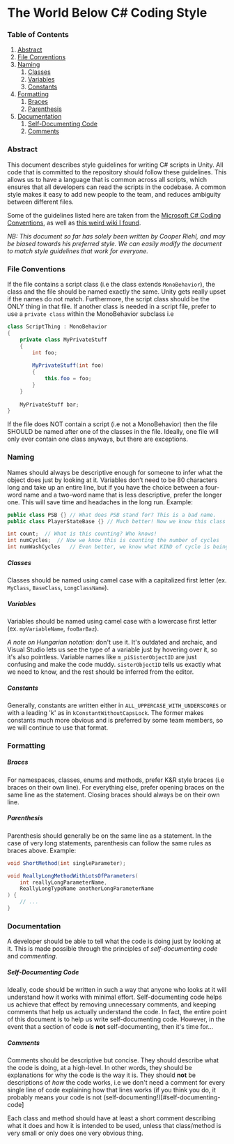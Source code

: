 # The World Below C# Coding Style

### Table of Contents

1. [Abstract](#abstract)
2. [File Conventions](#file-conventions)
3. [Naming](#naming)
	1. [Classes](#classes)
	2. [Variables](#variables)
	3. [Constants](#constants)
4. [Formatting](#formatting)
	1. [Braces](#braces)
	2. [Parenthesis](#parenthesis)
5. [Documentation](#documentation)
	1. [Self-Documenting Code](#self-documenting-code)
	2. [Comments](#comments)

### Abstract

This document describes style guidelines for writing C# scripts in Unity. All code that is committed to the repository should follow these guidelines. This allows us to have a language that is common across all scripts, which ensures that all developers can read the scripts in the codebase. A common style makes it easy to add new people to the team, and reduces ambiguity between different files.

Some of the guidelines listed here are taken from the [Microsoft C# Coding Conventions](https://msdn.microsoft.com/en-us/library/ff926074.aspx), as well as [this weird wiki I found](http://c2.com/cgi/wiki?SelfDocumentingCode).

*NB: This document so far has solely been written by Cooper Riehl, and may be biased towards his preferred style. We can easily modify the document to match style guidelines that work for everyone.*

### File Conventions

If the file contains a script class (i.e the class extends `MonoBehavior`), the class and the file should be named exactly the same. Unity gets really upset if the names do not match. Furthermore, the script class should be the ONLY thing in that file. If another class is needed in a script file, prefer to use a `private class` within the MonoBehavior subclass i.e

```C#
class ScriptThing : MonoBehavior
{
	private class MyPrivateStuff
	{
		int foo;
		
		MyPrivateStuff(int foo)
		{
			this.foo = foo;
		}
	}
	
	MyPrivateStuff bar;
}
```

If the file does NOT contain a script (i.e not a MonoBehavior) then the file SHOULD be named after one of the classes in the file. Ideally, one file will only ever contain one class anyways, but there are exceptions.

### Naming

Names should always be descriptive enough for someone to infer what the object does just by looking at it. Variables don’t need to be 80 characters long and take up an entire line, but if you have the choice between a four-word name and a two-word name that is less descriptive, prefer the longer one. This will save time and headaches in the long run. Example:

```C#
public class PSB {} // What does PSB stand for? This is a bad name.
public class PlayerStateBase {} // Much better! Now we know this class is the base class for all player states.

int count;	// What is this counting? Who knows!
int numCycles;	// Now we know this is counting the number of cycles
int numWashCycles	// Even better, we know what KIND of cycle is being counted.
```

##### Classes

Classes should be named using camel case with a capitalized first letter (ex. `MyClass`, `BaseClass`, `LongClassName`).

##### Variables

Variables should be named using camel case with a lowercase first letter (ex. `myVariableName`, `fooBarBaz`).

*A note on Hungarian notation:* don't use it. It's outdated and archaic, and Visual Studio lets us see the type of a variable just by hovering over it, so it's also pointless. Variable names like `m_piSisterObjectID` are just confusing and make the code muddy. `sisterObjectID` tells us exactly what we need to know, and the rest should be inferred from the editor.

##### Constants

Generally, constants are written either in `ALL_UPPERCASE_WITH_UNDERSCORES` or with a leading 'k' as in `kConstantWithoutCapsLock`. The former makes constants much more obvious and is preferred by some team members, so we will continue to use that format.

### Formatting

##### Braces

For namespaces, classes, enums and methods, prefer K&R style braces (i.e braces on their own line). For everything else, prefer opening braces on the same line as the statement. Closing braces should always be on their own line.

##### Parenthesis

Parenthesis should generally be on the same line as a statement. In the case of very long statements, parenthesis can follow the same rules as braces above. Example:

```C#
void ShortMethod(int singleParameter);

void ReallyLongMethodWithLotsOfParameters(
	int reallyLongParameterName,
	ReallyLongTypeName anotherLongParameterName
) {
	// ...
}
```

### Documentation

A developer should be able to tell what the code is doing just by looking at it. This is made possible through the principles of *self-documenting code* and *commenting*.

##### Self-Documenting Code

Ideally, code should be written in such a way that anyone who looks at it will understand how it works with minimal effort. Self-documenting code helps us achieve that effect by removing unnecessary comments, and keeping comments that help us actually understand the code. In fact, the entire point of this document is to help us write self-documenting code. However, in the event that a section of code is **not** self-documenting, then it's time for...

##### Comments

Comments should be descriptive but concise. They should describe what the code is doing, at a high-level. In other words, they should be explanations for why the code is the way it is. They should **not** be descriptions of *how* the code works, i.e we don't need a comment for every single line of code explaining how that lines works (if you think you do, it probably means your code is not (self-documenting!)[#self-documenting-code]

Each class and method should have at least a short comment describing what it does and how it is intended to be used, unless that class/method is very small or only does one very obvious thing.

